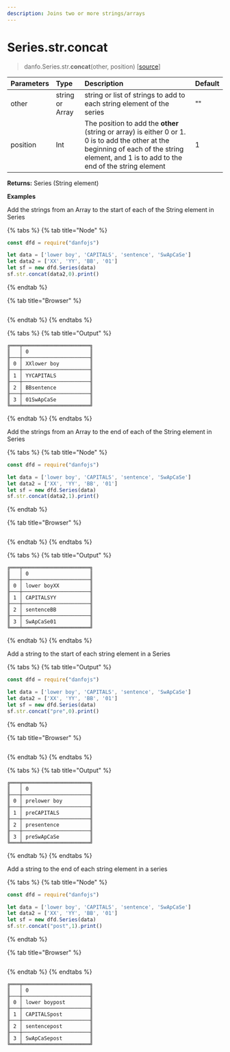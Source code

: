 ```yaml
---
description: Joins two or more strings/arrays
---
```


# Series.str.concat

> danfo.Series.str.**concat**\(other, position\)   \[[source](https://github.com/opensource9ja/danfojs/blob/master/danfojs/src/core/strings.js#L80)\]

| Parameters | Type | Description | Default |
| :--- | :--- | :--- | :--- |
| other | string or Array | string or list of strings to add to each string element of the series | "" |
| position | Int | The position to add the **other** \(string or array\) is either 0 or 1. 0 is to add the other at the beginning of each of the string element, and 1 is to add to the end of the string element | 1  |

**Returns:** Series \(String element\)

**Examples**

Add the strings from an Array to the start of each of the String element in Series

{% tabs %}
{% tab title="Node" %}
```javascript
const dfd = require("danfojs")

let data = ['lower boy', 'CAPITALS', 'sentence', 'SwApCaSe']
let data2 = ['XX', 'YY', 'BB', '01']
let sf = new dfd.Series(data)
sf.str.concat(data2,0).print()
```
{% endtab %}

{% tab title="Browser" %}
```

```
{% endtab %}
{% endtabs %}

{% tabs %}
{% tab title="Output" %}
```text
╔═══╤══════════════════════╗
║   │ 0                    ║
╟───┼──────────────────────╢
║ 0 │ XXlower boy          ║
╟───┼──────────────────────╢
║ 1 │ YYCAPITALS           ║
╟───┼──────────────────────╢
║ 2 │ BBsentence           ║
╟───┼──────────────────────╢
║ 3 │ 01SwApCaSe           ║
╚═══╧══════════════════════╝
```
{% endtab %}
{% endtabs %}

Add the strings from an Array to the end of each of the String element in Series

{% tabs %}
{% tab title="Node" %}
```javascript
const dfd = require("danfojs")

let data = ['lower boy', 'CAPITALS', 'sentence', 'SwApCaSe']
let data2 = ['XX', 'YY', 'BB', '01']
let sf = new dfd.Series(data)
sf.str.concat(data2,1).print()
```
{% endtab %}

{% tab title="Browser" %}
```

```
{% endtab %}
{% endtabs %}

{% tabs %}
{% tab title="Output" %}
```text
╔═══╤══════════════════════╗
║   │ 0                    ║
╟───┼──────────────────────╢
║ 0 │ lower boyXX          ║
╟───┼──────────────────────╢
║ 1 │ CAPITALSYY           ║
╟───┼──────────────────────╢
║ 2 │ sentenceBB           ║
╟───┼──────────────────────╢
║ 3 │ SwApCaSe01           ║
╚═══╧══════════════════════╝
```
{% endtab %}
{% endtabs %}

Add a string to the start of each string element in a Series

{% tabs %}
{% tab title="Output" %}
```javascript
const dfd = require("danfojs")

let data = ['lower boy', 'CAPITALS', 'sentence', 'SwApCaSe']
let data2 = ['XX', 'YY', 'BB', '01']
let sf = new dfd.Series(data)
sf.str.concat("pre",0).print()
```
{% endtab %}

{% tab title="Browser" %}
```

```
{% endtab %}
{% endtabs %}

{% tabs %}
{% tab title="Output" %}
```text
╔═══╤══════════════════════╗
║   │ 0                    ║
╟───┼──────────────────────╢
║ 0 │ prelower boy         ║
╟───┼──────────────────────╢
║ 1 │ preCAPITALS          ║
╟───┼──────────────────────╢
║ 2 │ presentence          ║
╟───┼──────────────────────╢
║ 3 │ preSwApCaSe          ║
╚═══╧══════════════════════╝
```
{% endtab %}
{% endtabs %}

Add a string to the end of each string element in a series

{% tabs %}
{% tab title="Node" %}
```javascript
const dfd = require("danfojs")

let data = ['lower boy', 'CAPITALS', 'sentence', 'SwApCaSe']
let data2 = ['XX', 'YY', 'BB', '01']
let sf = new dfd.Series(data)
sf.str.concat("post",1).print()
```
{% endtab %}

{% tab title="Browser" %}
```

```
{% endtab %}
{% endtabs %}

```text
╔═══╤══════════════════════╗
║   │ 0                    ║
╟───┼──────────────────────╢
║ 0 │ lower boypost        ║
╟───┼──────────────────────╢
║ 1 │ CAPITALSpost         ║
╟───┼──────────────────────╢
║ 2 │ sentencepost         ║
╟───┼──────────────────────╢
║ 3 │ SwApCaSepost         ║
╚═══╧══════════════════════╝
```

